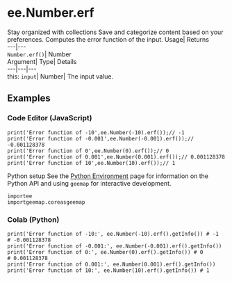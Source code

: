  
#  ee.Number.erf
Stay organized with collections  Save and categorize content based on your preferences. 
Computes the error function of the input. Usage| Returns  
---|---  
`Number.erf()`| Number  
Argument| Type| Details  
---|---|---  
this: `input`| Number| The input value.  
## Examples
### Code Editor (JavaScript)
```
print('Error function of -10',ee.Number(-10).erf());// -1
print('Error function of -0.001',ee.Number(-0.001).erf());// -0.001128378
print('Error function of 0',ee.Number(0).erf());// 0
print('Error function of 0.001',ee.Number(0.001).erf());// 0.001128378
print('Error function of 10',ee.Number(10).erf());// 1
```

Python setup
See the [ Python Environment](https://developers.google.com/earth-engine/guides/python_install) page for information on the Python API and using `geemap` for interactive development.
```
importee
importgeemap.coreasgeemap
```

### Colab (Python)
```
print('Error function of -10:', ee.Number(-10).erf().getInfo()) # -1
# -0.001128378
print('Error function of -0.001:', ee.Number(-0.001).erf().getInfo())
print('Error function of 0:', ee.Number(0).erf().getInfo()) # 0
# 0.001128378
print('Error function of 0.001:', ee.Number(0.001).erf().getInfo())
print('Error function of 10:', ee.Number(10).erf().getInfo()) # 1
```


